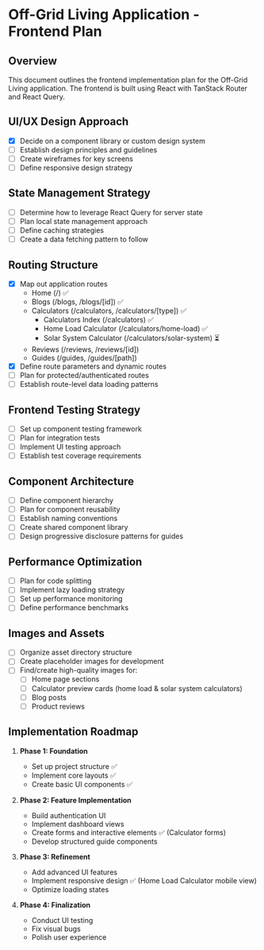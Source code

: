 # Off-Grid Living Application - Frontend Plan

## Overview
This document outlines the frontend implementation plan for the Off-Grid Living application. The frontend is built using React with TanStack Router and React Query.

## UI/UX Design Approach
- [x] Decide on a component library or custom design system
- [ ] Establish design principles and guidelines
- [ ] Create wireframes for key screens
- [ ] Define responsive design strategy

## State Management Strategy
- [ ] Determine how to leverage React Query for server state
- [ ] Plan local state management approach
- [ ] Define caching strategies
- [ ] Create a data fetching pattern to follow

## Routing Structure
- [x] Map out application routes
  - Home (/) ✅
  - Blogs (/blogs, /blogs/[id]) ✅
  - Calculators (/calculators, /calculators/[type]) ✅
      - Calculators Index (/calculators) ✅
      - Home Load Calculator (/calculators/home-load) ✅
      - Solar System Calculator (/calculators/solar-system) ⏳
  - Reviews (/reviews, /reviews/[id])
  - Guides (/guides, /guides/[path])
- [x] Define route parameters and dynamic routes
- [ ] Plan for protected/authenticated routes
- [ ] Establish route-level data loading patterns

## Frontend Testing Strategy
- [ ] Set up component testing framework
- [ ] Plan for integration tests
- [ ] Implement UI testing approach
- [ ] Establish test coverage requirements

## Component Architecture
- [ ] Define component hierarchy
- [ ] Plan for component reusability
- [ ] Establish naming conventions
- [ ] Create shared component library
- [ ] Design progressive disclosure patterns for guides

## Performance Optimization
- [ ] Plan for code splitting
- [ ] Implement lazy loading strategy
- [ ] Set up performance monitoring
- [ ] Define performance benchmarks

## Images and Assets
- [ ] Organize asset directory structure
- [ ] Create placeholder images for development
- [ ] Find/create high-quality images for:
  - [ ] Home page sections
  - [ ] Calculator preview cards (home load & solar system calculators)
  - [ ] Blog posts
  - [ ] Product reviews

## Implementation Roadmap

1. **Phase 1: Foundation**
   - Set up project structure ✅
   - Implement core layouts ✅
   - Create basic UI components ✅

2. **Phase 2: Feature Implementation**
   - Build authentication UI
   - Implement dashboard views
   - Create forms and interactive elements ✅ (Calculator forms)
   - Develop structured guide components

3. **Phase 3: Refinement**
   - Add advanced UI features
   - Implement responsive design ✅ (Home Load Calculator mobile view)
   - Optimize loading states

4. **Phase 4: Finalization**
   - Conduct UI testing
   - Fix visual bugs
   - Polish user experience
